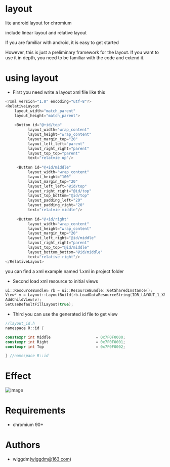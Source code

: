 # layout
lite android layout for chromium

include linear layout and relative layout

If you are familiar with android, it is easy to get started

However, this is just a preliminary framework for the layout. If you want to use it in depth, you need to be familiar with the code and extend it.

# using layout

* First you need write a layout xml file like this

```c
<?xml version="1.0" encoding="utf-8"?>
<RelativeLayout
    layout_width="match_parent"
    layout_height="match_parent">
    
    <Button id="@+id/top"
          layout_width="wrap_content"
          layout_height="wrap_content"
          layout_margin_top="20"
          layout_left_left="parent"
          layout_right_right="parent"
          layout_top_top="parent"
          text="relatvie up"/>
          
     <Button id="@+id/middle"
          layout_width="wrap_content"
          layout_height="100"
          layout_margin_top="20"
          layout_left_left="@id/top"
          layout_right_right="@id/top"
          layout_top_bottom="@id/top"
          layout_padding_left="20"
          layout_padding_right="20"
          text="relatvie middle"/>
          
     <Button id="@+id/right"
          layout_width="wrap_content"
          layout_height="wrap_content"
          layout_margin_top="20"
          layout_left_right="@id/middle"
          layout_right_right="parent"
          layout_top_top="@id/middle"
          layout_bottom_bottom="@id/middle"
          text="relative right"/>
</RelativeLayout>
```
you can find a xml example named 1.xml in project folder

* Second load xml resource to initial views
```c
ui::ResourceBundle& rb = ui::ResourceBundle::GetSharedInstance();
View* v = Layout::LayoutBuild(rb.LoadDataResourceString(IDR_LAYOUT_1_XML));
AddChildView(v);
SetUseDefaultFillLayout(true);
```
* Third you can use the generated id file to get view
```c
//layout_id.h
namespace R::id { 

constexpr int Middle                    = 0x7F0F0000;
constexpr int Right                     = 0x7F0F0001;
constexpr int Top                       = 0x7F0F0002;

} //namespace R::id
```

# Effect
![image](https://user-images.githubusercontent.com/11361001/136934718-dc2fe55f-16d5-45e6-92b3-2d19a1b1549d.png)

# Requirements
* chromium 90+

# Authors
* wlggdm(wlggdm@163.com)
